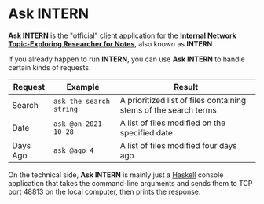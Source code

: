 # Ask INTERN

**Ask INTERN** is the "official" client application for the [**Internal Network Topic-Exploring Researcher for Notes**](https://github.com/jcolag/intern), also known as **INTERN**.

If you already happen to run **INTERN**, you can use **Ask INTERN** to handle certain kinds of requests.

|Request |Example|Result|
|--------|-------|------|
|Search  |`ask the search string`|A prioritized list of files containing stems of the search terms|
|Date    |`ask @on 2021-10-28`|A list of files modified on the specified date|
|Days Ago|`ask @ago 4`|A list of files modified four days ago|

On the technical side, **Ask INTERN** is mainly just a [Haskell](https://www.haskell.org/) console application that takes the command-line arguments and sends them to TCP port 48813 on the local computer, then prints the response.

